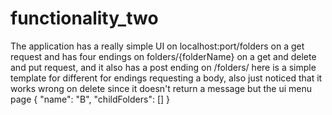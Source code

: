 ﻿# functionality_two
The application has a really simple UI on localhost:port/folders on a get request and has four endings on folders/{folderName} on a get and delete and put request, and it also has a post ending on /folders/
here is a simple template for different for endings requesting a body, also just noticed that it works wrong on delete since it doesn't return a message but the ui menu page
{
    "name": "B",
    "childFolders": []
}
